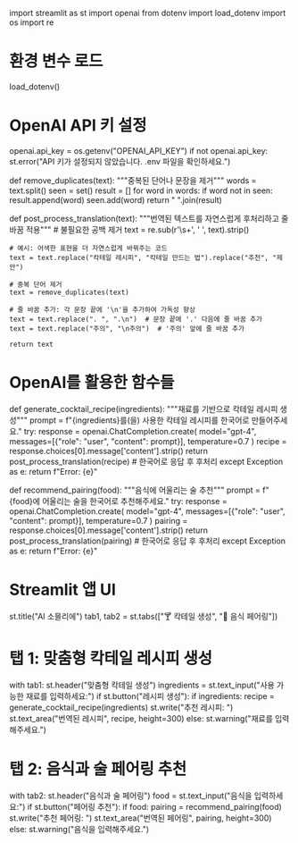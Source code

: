 import streamlit as st
import openai
from dotenv import load_dotenv
import os
import re

# 환경 변수 로드
load_dotenv()

# OpenAI API 키 설정
openai.api_key = os.getenv("OPENAI_API_KEY")
if not openai.api_key:
    st.error("API 키가 설정되지 않았습니다. .env 파일을 확인하세요.")

def remove_duplicates(text):
    """중복된 단어나 문장을 제거"""
    words = text.split()
    seen = set()
    result = []
    for word in words:
        if word not in seen:
            result.append(word)
            seen.add(word)
    return " ".join(result)

def post_process_translation(text):
    """번역된 텍스트를 자연스럽게 후처리하고 줄 바꿈 적용"""
    # 불필요한 공백 제거
    text = re.sub(r'\s+', ' ', text).strip()

    # 예시: 어색한 표현을 더 자연스럽게 바꿔주는 코드
    text = text.replace("칵테일 레시피", "칵테일 만드는 법").replace("추천", "제안")
    
    # 중복 단어 제거
    text = remove_duplicates(text)
    
    # 줄 바꿈 추가: 각 문장 끝에 '\n'을 추가하여 가독성 향상
    text = text.replace(". ", ".\n")  # 문장 끝에 '.' 다음에 줄 바꿈 추가
    text = text.replace("주의", "\n주의")  # '주의' 앞에 줄 바꿈 추가

    return text

# OpenAI를 활용한 함수들
def generate_cocktail_recipe(ingredients):
    """재료를 기반으로 칵테일 레시피 생성"""
    prompt = f"{ingredients}를(을) 사용한 칵테일 레시피를 한국어로 만들어주세요."
    try:
        response = openai.ChatCompletion.create(
            model="gpt-4",
            messages=[{"role": "user", "content": prompt}],
            temperature=0.7
        )
        recipe = response.choices[0].message['content'].strip()
        return post_process_translation(recipe)  # 한국어로 응답 후 후처리
    except Exception as e:
        return f"Error: {e}"

def recommend_pairing(food):
    """음식에 어울리는 술 추천"""
    prompt = f"{food}에 어울리는 술을 한국어로 추천해주세요."
    try:
        response = openai.ChatCompletion.create(
            model="gpt-4",
            messages=[{"role": "user", "content": prompt}],
            temperature=0.7
        )
        pairing = response.choices[0].message['content'].strip()
        return post_process_translation(pairing)  # 한국어로 응답 후 후처리
    except Exception as e:
        return f"Error: {e}"

# Streamlit 앱 UI
st.title("AI 소믈리에")
tab1, tab2 = st.tabs(["🍸 칵테일 생성", "🍴 음식 페어링"])

# 탭 1: 맞춤형 칵테일 레시피 생성
with tab1:
    st.header("맞춤형 칵테일 생성")
    ingredients = st.text_input("사용 가능한 재료를 입력하세요:")
    if st.button("레시피 생성"):
        if ingredients:
            recipe = generate_cocktail_recipe(ingredients)
            st.write("추천 레시피: ")
            st.text_area("번역된 레시피", recipe, height=300)
        else:
            st.warning("재료를 입력해주세요.")

# 탭 2: 음식과 술 페어링 추천
with tab2:
    st.header("음식과 술 페어링")
    food = st.text_input("음식을 입력하세요:")
    if st.button("페어링 추천"):
        if food:
            pairing = recommend_pairing(food)
            st.write("추천 페어링: ")
            st.text_area("번역된 페어링", pairing, height=300)
        else:
            st.warning("음식을 입력해주세요.")
